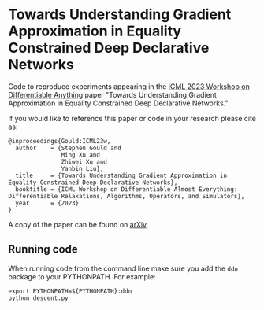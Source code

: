 # Towards Understanding Gradient Approximation in Equality Constrained Deep Declarative Networks

Code to reproduce experiments appearing in the [ICML 2023 Workshop on Differentiable Anything](https://differentiable.xyz/) paper "Towards Understanding Gradient Approximation in Equality Constrained Deep Declarative Networks."

If you would like to reference this paper or code in your research please cite as:

```
@inproceedings{Gould:ICML23w,
  author    = {Stephen Gould and
               Ming Xu and
               Zhiwei Xu and
               Yanbin Liu},
  title     = {Towards Understanding Gradient Approximation in Equality Constrained Deep Declarative Networks},
  booktitle = {ICML Workshop on Differentiable Almost Everything: Differentiable Relaxations, Algorithms, Operators, and Simulators},
  year      = {2023}
}
```

A copy of the paper can be found on [arXiv](https://arxiv.org/abs/2306.14054).

## Running code

When running code from the command line make sure you add the `ddn` package to your PYTHONPATH. For example:

```
export PYTHONPATH=${PYTHONPATH}:ddn
python descent.py
```
